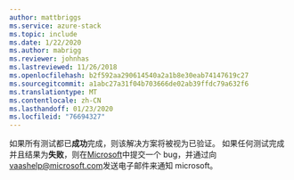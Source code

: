 ```yaml
---
author: mattbriggs
ms.service: azure-stack
ms.topic: include
ms.date: 1/22/2020
ms.author: mabrigg
ms.reviewer: johnhas
ms.lastreviewed: 11/26/2018
ms.openlocfilehash: b2f592aa290614540a2a1b8e30eab74147619c27
ms.sourcegitcommit: a1abc27a31f04b703666de02ab39ffdc79a632f6
ms.translationtype: MT
ms.contentlocale: zh-CN
ms.lasthandoff: 01/23/2020
ms.locfileid: "76694327"
---
```

如果所有测试都已**成功**完成，则该解决方案将被视为已验证。 如果任何测试完成并且结果为**失败**，则在[Microsoft](https://aka.ms/collaborate)中提交一个 bug，并通过向[vaashelp@microsoft.com](mailto:vaashelp@microsoft.com)发送电子邮件来通知 microsoft。